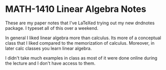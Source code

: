 # MATH-1410 Linear Algebra Notes

These are my paper notes that I've LaTeXed trying out my new dndnotes package. I typeset all of this over a weekend. 

In general I liked linear algebra more than calculus. Its more of a conceptual class that I liked compared to the memorization of calculus. Moreover, in later calc classes you learn linear algebra.

I didn't take much examples in class as most of it were done online during the lecture and I don't have access to them. 